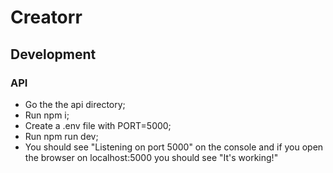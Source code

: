# Creatorr

## Development

### API

- Go the the api directory;
- Run npm i;
- Create a .env file with PORT=5000;
- Run npm run dev;
- You should see "Listening on port 5000" on the console and if you open the browser on localhost:5000 you should see "It's working!"